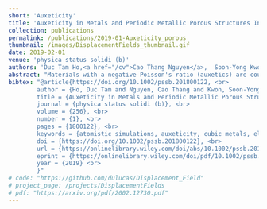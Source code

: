 ```yaml
---
short: 'Auxeticity'
title: 'Auxeticity in Metals and Periodic Metallic Porous Structures Induced by Elastic Instabilities'
collection: publications
permalink: /publications/2019-01-Auxeticity_porous
thumbnail: /images/DisplacementFields_thumbnail.gif
date: 2019-02-01
venue: 'physica status solidi (b)'
authors: 'Duc Tam Ho,<a href="/cv">Cao Thang Nguyen</a>,  Soon-Yong Kwon, Sung Youb Kim'
abstract: "Materials with a negative Poisson's ratio (auxetics) are counter intuitive because their mechanical response is unusual. On the other hand, instabilities are usually regarded as deleterious phenomena and thus their prevention is needed. Here, numerical and theoretical evidences have been provided to show that two different elastic instabilities are, rather than deleterious, useful phenomena that cause auxeticity. It has been shown that a negative Poisson's ratio can be found in some face-centered cubic (FCC) single crystals at a finite strain as they are under uniaxial stress along the [100]-direction. The auxeticity is associated with a phase transformation induced by the Born–Hill's elastic instability, i.e., an elastic material instability. In addition, it has been found that periodic metallic porous structures can also show a negative Poisson's ratio at finite compressive strain. In this case, buckling of the micro-structure of the porous structures, which is an elastic and geometric instability, is respondent for the auxeticity."
bibtex: "@article{https://doi.org/10.1002/pssb.201800122, <br>
        author = {Ho, Duc Tam and Nguyen, Cao Thang and Kwon, Soon-Yong and Kim, Sung Youb}, <br>
        title = {Auxeticity in Metals and Periodic Metallic Porous Structures Induced by Elastic Instabilities}, <br>
        journal = {physica status solidi (b)}, <br>
        volume = {256}, <br>
        number = {1}, <br>
        pages = {1800122}, <br>
        keywords = {atomistic simulations, auxeticity, cubic metals, elastic instability, porous structure}, <br>
        doi = {https://doi.org/10.1002/pssb.201800122}, <br>
        url = {https://onlinelibrary.wiley.com/doi/abs/10.1002/pssb.201800122}, <br>
        eprint = {https://onlinelibrary.wiley.com/doi/pdf/10.1002/pssb.201800122}, <br>
        year = {2019} <br>
        }"
# code: "https://github.com/dulucas/Displacement_Field"
# project_page: /projects/DisplacementFields
# pdf: "https://arxiv.org/pdf/2002.12730.pdf"
---
```


